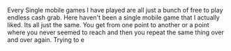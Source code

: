 Every Single mobile games I have played are all just a bunch of free to play endless cash grab. Here haven't been a single mobile game that I actually liked. Its all just the same. You get from one point to another or a point where you never seemed to reach and then you repeat the same thing over and over again. Trying to e














  






<!--stackedit_data:
eyJoaXN0b3J5IjpbMTk4NDcwNzkwOF19
-->